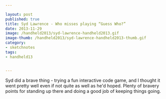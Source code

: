 ```yaml
---

layout: post
published: true
title: Syd Lawrence - Who misses playing “Guess Who?”
date: 2013-11-29
image: /handheld2013/syd-lawrence-handheld2013.gif
image-thumb: /handheld2013/syd-lawrence-handheld2013-thumb.gif
category: 
- sketchnotes
tags: 
- handheld13


---
```


Syd did a brave thing - trying a fun interactive code game, and I thought it went pretty well even if not quite as well as he'd hoped. Plenty of bravery points for standing up there and doing a good job of keeping things going.